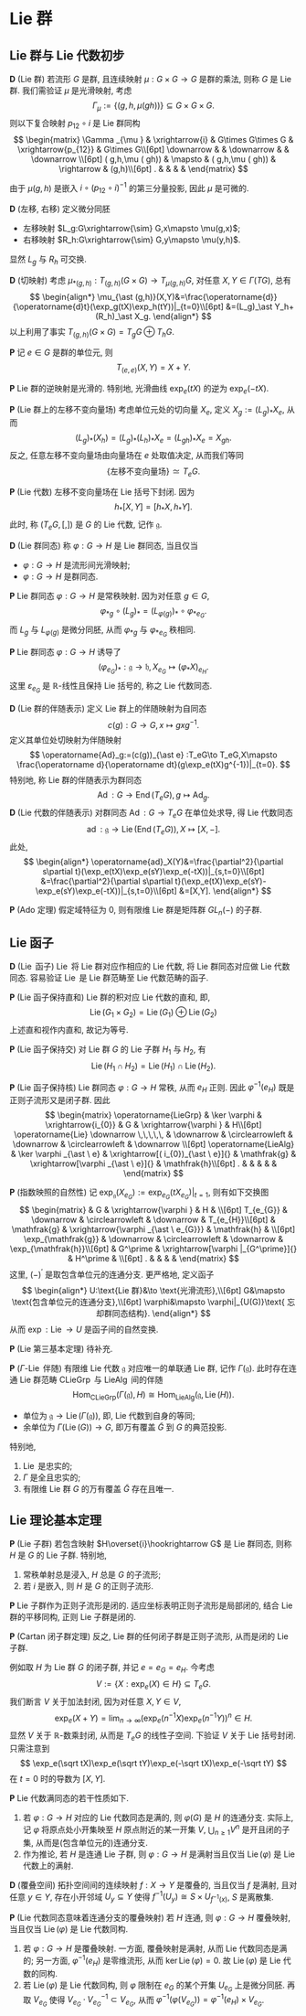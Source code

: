 # Lie 群
## Lie 群与 Lie 代数初步

**D** (Lie 群) 若流形 $G$ 是群, 且连续映射 $\mu:G\times G\to G$ 是群的乘法, 则称 $G$ 是 Lie 群. 我们需验证 $\mu$ 是光滑映射, 考虑
$$
\Gamma_\mu:=\{(g,h,\mu(gh))\}\subseteq G\times G\times G.
$$
则以下复合映射 $p_{12}\circ i$ 是 Lie 群同构
$$
\begin{matrix}
\Gamma _{\mu } & \xrightarrow{i} & G\times G\times G & \xrightarrow{p_{12}} & G\times G\\[6pt]
\downarrow  &  & \downarrow  &  & \downarrow \\[6pt]
( g,h,\mu ( gh)) & \mapsto  & ( g,h,\mu ( gh)) & \rightarrow  & (g,h)\\[6pt]
. &  &  &  & 
\end{matrix}
$$

由于 $\mu(g,h)$ 是嵌入 $i\circ (p_{12}\circ i)^{-1}$ 的第三分量投影, 因此 $\mu$ 是可微的. 

**D** (左移, 右移) 定义微分同胚
* 左移映射 $L_g:G\xrightarrow{\sim} G,x\mapsto \mu(g,x)$;
* 右移映射 $R_h:G\xrightarrow{\sim} G,y\mapsto \mu(y,h)$. 

显然 $L_g$ 与 $R_h$ 可交换. 

**D** (切映射) 考虑 $\mu_{\ast (g,h)}:T_{(g,h)}(G\times G)\to T_{\mu(g,h)}G$, 对任意 $X,Y\in \Gamma(TG)$, 总有
$$
\begin{align*}
\mu_{\ast (g,h)}(X,Y)&=\frac{\operatorname{d}}{\operatorname{d}t}(\exp_g(tX)\exp_h(tY))|_{t=0}\\[6pt]
&=(L_g)_\ast Y_h+(R_h)_\ast X_g. 
\end{align*}
$$
以上利用了事实 $T_{(g,h)}(G\times G)=T_gG\oplus  T_hG$.

**P** 记 $e\in G$ 是群的单位元, 则
$$
T_{(e,e)}(X,Y)=X+Y. 
$$

**P** Lie 群的逆映射是光滑的. 特别地, 光滑曲线 $\exp_e(tX)$ 的逆为 $\exp_e(-tX)$. 

**P** (Lie 群上的左移不变向量场) 考虑单位元处的切向量 $X_e$, 定义 $X_g:=(L_g)_\ast X_e$, 从而
$$
(L_g)_\ast (X_h)=(L_g)_\ast (L_h)_\ast X_e=(L_{gh})_\ast X_e=X_{gh}. 
$$
反之, 任意左移不变向量场由向量场在 $e$ 处取值决定, 从而我们等同
$$
\{\text{左移不变向量场}\}\simeq T_eG.
$$

**P** (Lie 代数) 左移不变向量场在 Lie 括号下封闭. 因为
$$
h_\ast [X,Y]=[h_\ast X,h_\ast Y]. 
$$
此时, 称 $(T_eG,[,])$ 是 $G$ 的 Lie 代数, 记作 $\mathfrak g$. 

**D** (Lie 群同态) 称 $\varphi :G\to H$ 是 Lie 群同态, 当且仅当
* $\varphi :G\to H$ 是流形间光滑映射; 
* $\varphi:G\to H$ 是群同态. 

**P** Lie 群同态 $\varphi:G\to H$ 是常秩映射. 因为对任意 $g\in G$,
$$
\varphi_{\ast g}\circ (L_g)_\ast =(L_{\varphi(g)})_\ast \circ \varphi _{\ast e_G}. 
$$
而 $L_g$ 与 $L_{\varphi (g)}$ 是微分同胚, 从而 $\varphi_{\ast g}$ 与 $\varphi_{\ast e_G}$ 秩相同. 

**P** Lie 群同态 $\varphi :G\to H$ 诱导了
$$
(\varphi_{e_G})_\ast :\mathfrak{g}\to \mathfrak{h},X_{e_G}\mapsto (\varphi_\ast X)_{e_H}.
$$
这里 $\varepsilon_{e_G}$ 是 $\mathbb R$-线性且保持 Lie 括号的, 称之 Lie 代数同态.


**D** (Lie 群的伴随表示) 定义 Lie 群上的伴随映射为自同态
$$
c(g):G\to G,x\mapsto gxg^{-1}.
$$
定义其单位处切映射为伴随映射
$$
\operatorname{Ad}_g:=(c(g))_{\ast e} :T_eG\to T_eG,X\mapsto \frac{\operatorname d}{\operatorname dt}(g\exp_e(tX)g^{-1})|_{t=0}.
$$
特别地, 称 Lie 群的伴随表示为群同态 
$$
\operatorname{Ad}:G\to \operatorname{End}(T_eG),g\mapsto \operatorname{Ad}_g.
$$
**D** (Lie 代数的伴随表示) 对群同态 $\operatorname{Ad}:G\to T_eG$ 在单位处求导, 得 Lie 代数同态
$$
\operatorname{ad}:\mathfrak g\to \operatorname{Lie}(\operatorname{End}(T_eG)), X\mapsto [X,-].
$$
此处, 
$$
\begin{align*}
\operatorname{ad}_X(Y)&=\frac{\partial^2}{\partial s\partial t}(\exp_e(tX)\exp_e(sY)\exp_e(-tX))|_{s,t=0}\\[6pt]
&=\frac{\partial^2}{\partial s\partial t}(\exp_e(tX)\exp_e(sY)-\exp_e(sY)\exp_e(-tX))|_{s,t=0}\\[6pt]
&=[X,Y].
\end{align*}
$$

**P** (Ado 定理) 假定域特征为 $0$, 则有限维 Lie 群是矩阵群 $GL_n(-)$ 的子群.

## Lie 函子

**D** ($\operatorname{Lie}$ 函子) $\operatorname{Lie}$ 将 Lie 群对应作相应的 Lie 代数, 将 Lie 群同态对应做 Lie 代数同态. 容易验证 $\operatorname{Lie}$ 是 Lie 群范畴至 Lie 代数范畴的函子. 

**P** (Lie 函子保持直和) Lie 群的积对应 Lie 代数的直和, 即, 
$$
\operatorname{Lie}(G_1\times G_2)=\operatorname{Lie}(G_1)\oplus\operatorname{Lie}(G_2)
$$
上述直和视作内直和, 故记为等号.  

**P** (Lie 函子保持交) 对 Lie 群 $G$ 的 Lie 子群 $H_1$ 与 $H_2$, 有
$$
\operatorname{Lie}(H_1\cap H_2)=\operatorname{Lie}(H_1)\cap \operatorname{Lie}(H_2). 
$$

**P** (Lie 函子保持核) Lie 群同态 $\varphi:G\to H$ 常秩, 从而 $e_H$ 正则. 因此 $\varphi ^{-1}(e_H)$ 既是正则子流形又是闭子群. 因此
$$
\begin{matrix}
\operatorname{LieGrp} & \ker \varphi  & \xrightarrow{i_{0}} & G & \xrightarrow{\varphi } & H\\[6pt]
\operatorname{Lie} \downarrow \,\,\,\,\, & \downarrow  & \circlearrowleft  & \downarrow  & \circlearrowleft  & \downarrow \\[6pt]
\operatorname{LieAlg} & \ker \varphi _{\ast \ e} & \xrightarrow[( i_{0})_{\ast \ e}]{} & \mathfrak{g} & \xrightarrow[\varphi _{\ast \ e}]{} & \mathfrak{h}\\[6pt]
. &  &  &  &  & 
\end{matrix}
$$

**P** (指数映照的自然性) 记 $\exp_{\mathfrak{g}}(X_{e_G}):=\exp_{e_G}(tX_{e_G})|_{t=1}$, 则有如下交换图
$$
\begin{matrix}
 & G & \xrightarrow{\varphi } & H & \\[6pt]
T_{e_{G}} & \downarrow  & \circlearrowleft & \downarrow  & T_{e_{H}}\\[6pt]
 & \mathfrak{g} & \xrightarrow{\varphi _{\ast \ e_{G}}} & \mathfrak{h} & \\[6pt]
\exp_{\mathfrak{g}} & \downarrow  & \circlearrowleft  & \downarrow  & \exp_{\mathfrak{h}}\\[6pt]
 & G^\prime & \xrightarrow[\varphi |_{G^\prime}]{} & H^\prime & \\[6pt]
. &  &  &  & 
\end{matrix}
$$
这里, $(-)^\prime$ 是取包含单位元的连通分支. 更严格地, 定义函子 
$$
\begin{align*}
U:\text{Lie 群}&\to \text{光滑流形},\\[6pt]
G&\mapsto \text{包含单位元的连通分支},\\[6pt]
\varphi&\mapsto \varphi|_{U(G)}\text{ 忘却群同态结构}.
\end{align*}
$$
从而 $\exp:\operatorname{Lie}\to U$ 是函子间的自然变换. 



**P** (Lie 第三基本定理) 待补充.

**P** ($\Gamma$-$\operatorname{Lie}$ 伴随) 有限维 Lie 代数 $\mathfrak{g}$ 对应唯一的单联通 Lie 群, 记作 $\Gamma(\mathfrak{g})$. 此时存在连通 Lie 群范畴 $\operatorname{CLieGrp}$ 与 $\operatorname{LieAlg}$ 间的伴随
$$
\operatorname{Hom}_{\operatorname{CLieGrp}}(\Gamma(\mathfrak{g}),H)\cong\operatorname{Hom}_{\operatorname{LieAlg}}(\mathfrak{g},\operatorname{Lie}(H)).
$$
* 单位为 $\mathfrak{g}\to \operatorname{Lie}(\Gamma(\mathfrak{g}))$, 即, Lie 代数到自身的等同; 
* 余单位为 $\Gamma(\operatorname{Lie}(G))\to G$, 即万有覆盖 $\widetilde{G}$ 到 $G$ 的典范投影.

特别地, 
1. $\operatorname{Lie}$ 是忠实的;
2. $\Gamma$ 是全且忠实的;
3. 有限维 Lie 群 $G$ 的万有覆盖 $\widetilde G$ 存在且唯一.

## Lie 理论基本定理

**P** (Lie 子群) 若包含映射 $H\overset{i}\hookrightarrow G$ 是 Lie 群同态, 则称 $H$ 是 $G$ 的 Lie 子群. 特别地, 
1. 常秩单射总是浸入, $H$ 总是 $G$ 的子流形; 
2. 若 $i$ 是嵌入, 则 $H$ 是 $G$ 的正则子流形. 

**P** Lie 子群作为正则子流形是闭的. 适应坐标表明正则子流形是局部闭的, 结合 Lie 群的平移同构, 正则 Lie 子群是闭的. 

**P** (Cartan 闭子群定理) 反之, Lie 群的任何闭子群是正则子流形, 从而是闭的 Lie 子群. 

例如取 $H$ 为 Lie 群 $G$ 的闭子群, 并记 $e=e_G=e_H$. 今考虑
$$
V:=\{X:\exp_e(X)\in H\}\subseteq T_eG.
$$
我们断言 $V$ 关于加法封闭, 因为对任意 $X,Y\in V$,
$$
\exp_e(X+Y)=\lim_{n\to\infty}(\exp_e(n^{-1}X)\exp_e(n^{-1}Y))^n\in H.
$$
显然 $V$ 关于 $\mathbb R$-数乘封闭, 从而是 $T_eG$ 的线性子空间. 下验证 $V$ 关于 Lie 括号封闭. 只需注意到
$$
\exp_e(\sqrt tX)\exp_e(\sqrt tY)\exp_e(-\sqrt tX)\exp_e(-\sqrt tY)
$$
在 $t=0$ 时的导数为 $[X,Y]$. 



**P** Lie 代数满同态的若干性质如下. 
1. 若 $\varphi :G\to H$ 对应的 Lie 代数同态是满的, 则 $\varphi (G)$ 是 $H$ 的连通分支. 实际上, 记 $\varphi$ 将原点处小开集映至 $H$ 原点附近的某一开集 $V$, $\bigcup_{n\geq 1}V^n$ 是开且闭的子集, 从而是(包含单位元的)连通分支. 
2. 作为推论, 若 $H$ 是连通 Lie 子群, 则 $\varphi:G\to H$ 是满射当且仅当 $\operatorname{Lie}(\varphi)$ 是 Lie 代数上的满射.

**D** (覆叠空间) 拓扑空间间的连续映射 $f:X\to Y$ 是覆叠的, 当且仅当 $f$ 是满射, 且对任意 $y\in Y$, 存在小开邻域 $U_y\subseteq Y$ 使得 $f^{-1}(U_y)\cong S\times U_{f^{-1}(x)}$, $S$ 是离散集. 

**P** (Lie 代数同态意味着连通分支的覆叠映射) 若 $H$ 连通, 则 $\varphi:G\to H$ 覆叠映射, 当且仅当 $\operatorname{Lie}(\varphi)$ 是 Lie 代数同构. 
1. 若 $\varphi :G\to H$ 是覆叠映射. 一方面, 覆叠映射是满射, 从而 Lie 代数同态是满的; 另一方面, $\varphi^{-1}(e_H)$ 是零维流形, 从而 $\ker\operatorname{Lie}(\varphi)=0$. 故 $\operatorname{Lie}(\varphi)$ 是 Lie 代数的同构.
2. 若 $\operatorname{Lie}(\varphi)$ 是 Lie 代数同构, 则 $\varphi$ 限制在 $e_G$ 的某个开集 $U_{e_G}$ 上是微分同胚. 再取 $V_{e_G}$ 使得 $V_{e_G}\cdot V_{e_G}^{-1}\subset V_{e_G}$, 从而 $\varphi^{-1}(\varphi(V_{e_G}))=\varphi^{-1}(e_H)\times V_{e_G}$. 

